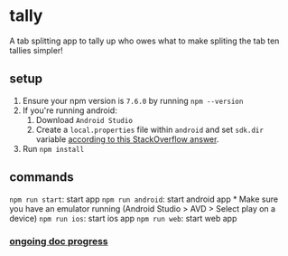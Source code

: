 # tally
A tab splitting app to tally up who owes what to make spliting the tab ten tallies simpler!

## setup
1. Ensure your npm version is `7.6.0` by running `npm --version`
2. If you're running android:
    1. Download `Android Studio`
    2. Create a `local.properties` file within `android` and set `sdk.dir` variable [according to this StackOverflow answer](https://stackoverflow.com/a/48155800).
3. Run `npm install`

## commands
`npm run start`: start app
`npm run android`: start android app
    * Make sure you have an emulator running (Android Studio > AVD > Select play on a device)
`npm run ios`: start ios app
`npm run web`: start web app

### [ongoing doc progress](https://docs.google.com/document/d/1pTOTedFAJAgenWRc9K2aIiqEVWqI3qGt1dD9OXLqryE/edit)

